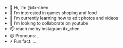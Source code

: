 - 👋 Hi, I’m @itx-chen
- 👀 I’m interested in games shoping and food
- 🌱 I’m currently learning how to edit photos and videos
- 💞️ I’m looking to collaborate on youtube
- 📫 reach me by instagram itx_chen
- 😄 Pronouns: ...
- ⚡ Fun fact: ...

<!---
itx-chen/itx-chen is a ✨ special ✨ repository because its `README.md` (this file) appears on your GitHub profile.
You can click the Preview link to take a look at your changes.
--->
